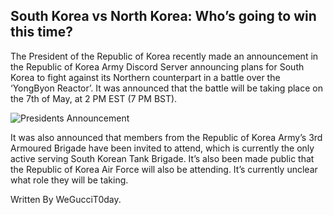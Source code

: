 ## South Korea vs North Korea: Who’s going to win this time?

The President of the Republic of Korea recently made an announcement in the Republic of Korea Army Discord Server announcing plans for South Korea to fight against its Northern counterpart in a battle over the ‘YongByon Reactor’. It was announced that the battle will be taking place on the 7th of May, at 2 PM EST (7 PM BST). 

![Presidents Announcement](https://cdn.discordapp.com/attachments/1069024478702620783/1104471208830959796/IMG_8283.png)

It was also announced that members from the Republic of Korea Army’s 3rd Armoured Brigade have been invited to attend, which is currently the only active serving South Korean Tank Brigade. It’s also been made public that the Republic of Korea Air Force will also be attending. It’s currently unclear what role they will be taking. 

Written By WeGucciT0day.
